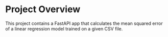 # Project Overview

This project contains a FastAPI app that calculates the mean squared error of a linear regression model trained on a given CSV file.